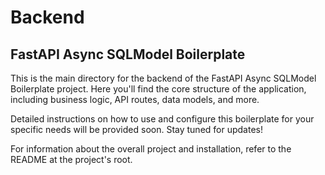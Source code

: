 # Backend

## FastAPI Async SQLModel Boilerplate

This is the main directory for the backend of the FastAPI Async SQLModel Boilerplate project. Here you'll find the core structure of the application, including business logic, API routes, data models, and more.

Detailed instructions on how to use and configure this boilerplate for your specific needs will be provided soon. Stay tuned for updates!

For information about the overall project and installation, refer to the README at the project's root.
